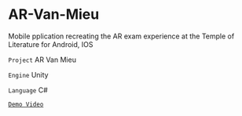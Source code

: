 # AR-Van-Mieu
Mobile pplication recreating the AR exam experience at the Temple of Literature for Android, IOS

`Project` AR Van Mieu  
    
`Engine` Unity  
  
`Language` C#  

[`Demo Video`](https://drive.google.com/file/d/1ArENJglFq4E3R2ABcNBfLObwmaKOhU6N/view?usp=sharing)
